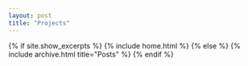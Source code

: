 ```yaml
---
layout: post
title: "Projects"
---
```


{% if site.show_excerpts %}
  {% include home.html %}
{% else %}
  {% include archive.html title="Posts" %}
{% endif %}
